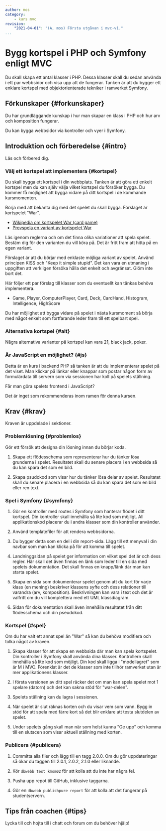 ```yaml
---
author: mos
category:
    - kurs mvc
revision:
    "2021-04-01": "(A, mos) Första utgåvan i mvc-v1."
...
```

Bygg kortspel i PHP och Symfony enligt MVC
===================================

Du skall skapa ett antal klasser i PHP. Dessa klasser skall du sedan använda i ett par webbsidor och visa upp att de fungerar. Tanken är att du bygger ett enklare kortspel med objektorienterade tekniker i ramverket Symfony.

<!--more-->



Förkunskaper {#forkunskaper}
-----------------------

Du har grundläggande kunskap i hur man skapar en klass i PHP och hur arv och komposition fungerar.

Du kan bygga webbsidor via kontroller och vyer i Symfony.



Introduktion och förberedelse {#intro}
-----------------------

Läs och förbered dig.



### Välj ett kortspel att implementera {#kortspel}

Du skall bygga ett kortspel i din webbplats. Tanken är att göra ett enkelt kortspel men du kan själv välja vilket kortspel du försöker bygga. Du kommer få möjlighet att bygga vidare på ditt kortspel i de kommande kursmomenten.

Börja med att bekanta dig med det spelet du skall bygga. Förslaget är kortspelet "War".

* [Wikipedia om kortspelet War (card game)](https://en.wikipedia.org/wiki/War_(card_game))
* [Provspela en variant av kortspelet War](https://cardgames.io/war/)

Läs igenom reglerna och om det finna olika variationer att spela spelet. Bestäm dig för den varianten du vill köra på. Det är fritt fram att hitta på en egen variant.

Förslaget är att du börjar med enklaste möjliga variant av spelet. Använd principen KISS och "Keep it simple stupid". Det kan vara en utmaning i uppgiften att verkligen försöka hålla det enkelt och avgränsat. Glöm inte bort det.

Här följer ett par förslag till klasser som du eventuellt kan tänkas behöva implementera.

* Game, Player, ComputerPlayer, Card, Deck, CardHand, Histogram, Intelligence, HighScore

Du har möjlighet att bygga vidare på spelet i nästa kursmoment så börja med något enkelt som fortfarande leder fram till ett spelbart spel.



### Alternativa kortspel {#alt}

Några alternativa varianter på kortspel kan vara 21, black jack, poker.



### Är JavaScript en möjlighet? {#js}

Detta är en kurs i backend PHP så tanken är att du implementerar spelet på det viset. Man klickar på länkar eller knappar som postar någon form av formulärdata till servern som via sessionen har koll på spelets ställning.

Får man göra spelets frontend i JavaScript?

Det är inget som rekommenderas inom ramen för denna kursen.



Krav {#krav}
-----------------------

Kraven är uppdelade i sektioner.



### Problemlösning {#problemlos}

Gör ett försök att designa din lösning innan du börjar koda.

1. Skapa ett flödesschema som representerar hur du tänker lösa grunderna i spelet. Resultatet skall du senare placera i en webbsida så du kan spara det som en bild.

1. Skapa psudokod som visar hur du tänker lösa delar av spelet.  Resultatet skall du senare placera i en webbsida så du kan spara det som en bild eller ren text.



### Spel i Symfony {#symfony}

1. Gör en kontroller med routes i Symfony som hanterar flödet i ditt kortspel. Din kontroller skall innehålla så lite kod som möjligt. All applikationskod placerar du i andra klasser som din kontroller använder.

1. Använd templatefiler för att rendera webbsidorna.

1. Du bygger detta som en del i din report-sida. Lägg till ett menyval i din navbar som man kan klicka på för att komma till spelet.

1. Landninggsidan på spelet ger information om vilket spel det är och dess regler. Här skall det även finnas en länk som leder till en sida med spelets dokumentation. Det skall finnas en knapp/länk där man kan starta spelet.

1. Skapa en sida som dokumenterar spelet genom att du kort för varje klass (en mening) beskriver klassens syfte och dess relationer till varandra (arv, komposition). Beskrivningen kan vara i text och det är valfritt om du vill komplettera med ett UML klassdiagram.

1. Sidan för dokumentation skall även innehålla resultatet från ditt flödesschema och din pseudokod.



### Kortspel {#spel}

Om du har valt ett annat spel än "War" så kan du behöva modifiera och tolka något av kraven.

1. Skapa klasser för att skapa en webbsida där man kan spela kortspelet. Din kontroller i Symfony skall använda dina klasser. Kontrollern skall innehålla så lite kod som möjligt. Din kod skall ligga i "modellagret" som är M i MVC. Förenklat är det de klasser som inte tillhör ramverket utan är mer applikationens klasser.

1. I första versionen av ditt spel räcker det om man kan spela spelet mot 1 spelare (datorn) och det kan sakna stöd för "war-delen".

1. Spelets ställning kan du lagra i sessionen.

1. När spelet är slut räknas korten och du visar vem som vann. Bygg in stöd för att spela med färre kort så det blir enklare att testa slutdelen av spelet.

1. Under spelets gång skall man när som helst kunna "Ge upp" och komma till en slutscen som visar aktuell ställning med korten.



### Publicera {#publicera}

1. Committa alla filer och lägg till en tagg 2.0.0. Om du gör uppdateringar så ökar du taggen till 2.0.1, 2.0.2, 2.1.0 eller liknande.

1. Kör `dbwebb test kmom02` för att kolla att du inte har några fel.

1. Pusha upp repot till GitHub, inklusive taggarna.

1. Gör en `dbwebb publishpure report` för att kolla att det fungerar på studentservern.


<!--

php-cs-fixer via composer.json

1. När du är klar, kör `make test` för att köra alla testerna mot ditt repo. När man kör `make test` så bör det passera utan allvarliga felmeddelanden.

-->



<!--
Extrauppgift {#extra}
-----------------------

Lös följande extrauppgifter om du har tid och lust.

-->



Tips från coachen {#tips}
-----------------------

Lycka till och hojta till i chatt och forum om du behöver hjälp!
